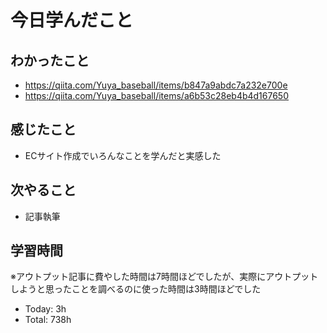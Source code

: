 # 今日学んだこと
## わかったこと
- https://qiita.com/Yuya_baseball/items/b847a9abdc7a232e700e
- https://qiita.com/Yuya_baseball/items/a6b53c28eb4b4d167650
## 感じたこと
- ECサイト作成でいろんなことを学んだと実感した
## 次やること
- 記事執筆
## 学習時間
※アウトプット記事に費やした時間は7時間ほどでしたが、実際にアウトプットしようと思ったことを調べるのに使った時間は3時間ほどでした
- Today: 3h
- Total: 738h